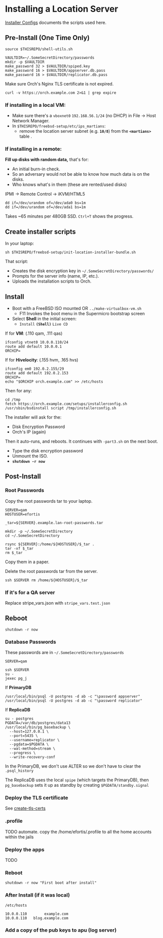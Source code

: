 # Installing a Location Server
[Installer Configs](./README.md) documents the scripts used here.

## Pre-Install (One Time Only)
```shell
source $THISREPO/shell-utils.sh

VAULTDIR=~/.SomeSecretDirectory/passwords
mkdir -p $VAULTDIR
make_password 32 > $VAULTDIR/spiped.key
make_password 16 > $VAULTDIR/appserver.db.pass
make_password 16 > $VAULTDIR/replicator.db.pass
```

Make sure Orch's Nginx TLS certificate is not expired.
```shell
curl -v https://orch.example.com 2>&1 | grep expire
```

### If installing in a local VM: 
- Make sure there's a `vboxnet0` `192.168.56.1/24` (no DHCP) in File &rarr; Host Network Manager.
- In `$THISREPO/freebsd-setup/etc/ips_martians`: 
  - remove the location server subnet (e.g. **`10/8`**) from the **`<martians>`** table . 


### If installing in a remote:
**Fill up disks with random data,** that's for:
- An initial burn-in check.
- So an adversary would not be able to know how much data is on the disks.
- Who knows what's in them (these are rented/used disks)

IPMI → Remote Control → iKVM/HTML5

```shell
dd if=/dev/urandom of=/dev/ada0 bs=1m
dd if=/dev/urandom of=/dev/ada1 bs=1m
```
Takes ~65 minutes per 480GB SSD. `Ctrl+T` shows the progress.


  
  
## Create installer scripts 
In your laptop:
```shell script
sh $THISREPO/freebsd-setup/init-location-installer-bundle.sh
```
That script:
- Creates the disk encryption key in `~/.SomeSecretDirectory/passwords/`
- Prompts for the server info (name, IP, etc.). 
- Uploads the installation scripts to Orch. 


## Install
- Boot with a FreeBSD ISO mounted OR `../make-virtualbox-vm.sh`
  - F11 Invokes the boot menu in the Supermicro bootstrap screen 
- Select **Shell** in the initial screen:
    - `Install` **`(Shell)`** `Live CD`

If for **VM**: (.110 qam, .111 qas)
```shell script
ifconfig vtnet0 10.0.0.110/24
route add default 10.0.0.1
ORCHIP=
```

If for **Hivelocity**: (.155 hvm, .165 hvs)
```shell script
ifconfig em0 192.0.2.155/29
route add default 192.0.2.153
ORCHIP=
echo "$ORCHIP orch.example.com" >> /etc/hosts
```

Then for any:
```shell script
cd /tmp
fetch https://orch.example.com/setups/installerconfig.sh 
/usr/sbin/bsdinstall script /tmp/installerconfig.sh
```

The installer will ask for the:
- Disk Encryption Password
- Orch's IP (again)

Then it auto-runs, and reboots. It continues with `-part3.sh` on the next boot.
- Type the disk encryption password
- Unmount the ISO. 
- **`shutdown -r now`**


## Post-Install 
### Root Passwords
Copy the root passwords tar to your laptop. 

```shell script
SERVER=qam
HOSTUSER=efortis
```

```shell script
_tar=${SERVER}.example.lan-root-passwords.tar

mkdir -p ~/.SomeSecretDirectory
cd ~/.SomeSecretDirectory

rsync ${SERVER}:/home/${HOSTUSER}/$_tar .
tar -xf $_tar
rm $_tar
```
Copy them in a paper.

Delete the root passwords tar from the server.
```shell script
ssh $SERVER rm /home/${HOSTUSER}/$_tar
```

### If it's for a QA server
Replace stripe_vars.json with `stripe_vars.test.json`


## Reboot
```shell script
shutdown -r now
```

### Database Passwords
These passwords are in `~/.SomeSecretDirectory/passwords`

```shell script
SERVER=qam

ssh $SERVER
su -
jexec pg_j
```

If **PrimaryDB**
```shell script
/usr/local/bin/psql -U postgres -d ab -c "\password appserver"
/usr/local/bin/psql -U postgres -d ab -c "\password replicator"
```

If **ReplicaDB**
```shell script
su - postgres 
PGDATA=/var/db/postgres/data13
/usr/local/bin/pg_basebackup \
  --host=127.0.0.1 \
  --port=5435 \
  --username=replicator \
  --pgdata=$PGDATA \
  --wal-method=stream \
  --progress \
  --write-recovery-conf
```

In the PrimaryDB, we don't use ALTER so we don't have to clear the `.psql_history`

The ReplicaDB uses the local `spipe` (which targets the PrimaryDB), then
`pg_basebackup` sets it up as standby by creating `$PGDATA/standby.signal`

### Deploy the TLS certificate
See [create-tls-certs](../create-tls-certs.md)


### .profile
TODO automate. copy the /home/efortis/.profile to all the home accounts within the jails

### Deploy the apps
TODO

### Reboot
```shell script
shutdown -r now "First boot after install"
```


### After Install (if it was local)
`/etc/hosts` 
```shell script
10.0.0.110        example.com
10.0.0.110   blog.example.com
```


### Add a copy of the pub keys to apu (log server)
